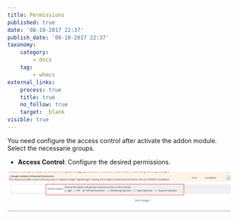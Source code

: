 ```yaml
---
title: Permissions
published: true
date: '08-10-2017 22:37'
publish_date: '08-10-2017 22:37'
taxonomy:
    category:
        - docs
    tag:
        - whmcs
external_links:
    process: true
    title: true
    no_follow: true
    target: _blank
visible: true
---
```


You need configure the access control after activate the addon module. Select the necessarie groups. 

* **Access Control**: Configure the desired permissions.

![](WHMCS%20%20%20Addons.png)